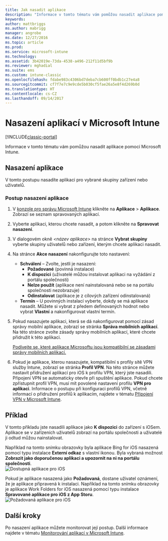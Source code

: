```yaml
---
title: Jak nasadit aplikace
description: "Informace v tomto tématu vám pomůžou nasadit aplikace pomocí Microsoft Intune."
keywords: 
author: mattbriggs
ms.author: mabrigg
manager: angrobe
ms.date: 12/27/2016
ms.topic: article
ms.prod: 
ms.service: microsoft-intune
ms.technology: 
ms.assetid: 3b42019e-73da-4538-a496-212f11d5bf9b
ms.reviewer: mghadial
ms.suite: ems
ms.custom: intune-classic
ms.openlocfilehash: fdabe983c4306bd7deba7cb600ff0bdb1c27e4a8
ms.sourcegitcommit: cf7f7e7c9e9cde5b030cf5fae26a5e8f4d269b0d
ms.translationtype: HT
ms.contentlocale: cs-CZ
ms.lasthandoff: 09/14/2017
---
```

# <a name="deploy-apps-in-microsoft-intune"></a>Nasazení aplikací v Microsoft Intune

[!INCLUDE[classic-portal](../includes/classic-portal.md)]

Informace v tomto tématu vám pomůžou nasadit aplikace pomocí Microsoft Intune.


## <a name="deploy-an-app"></a>Nasazení aplikace
V tomto postupu nasadíte aplikaci pro vybrané skupiny zařízení nebo uživatelů.

### <a name="to-deploy-an-app"></a>Postup nasazení aplikace

1. V [konzole pro správu Microsoft Intune](https://manage.microsoft.com) klikněte na **Aplikace** &gt; **Aplikace**. Zobrazí se seznam spravovaných aplikací.

2.  Vyberte aplikaci, kterou chcete nasadit, a potom klikněte na **Spravovat nasazení**.

3.  V dialogovém okně *&lt;název aplikace&gt;* na stránce **Vybrat skupiny** vyberte skupiny uživatelů nebo zařízení, kterým chcete aplikaci nasadit.

4.  Na stránce **Akce nasazení** nakonfigurujte toto nastavení:

    - **Schválení** – Zvolte, jestli je nasazení:
        - **Požadované** (povinná instalace)
        - **K dispozici** (uživatelé můžou instalovat aplikaci na vyžádání z portálu společnosti)
        - **Nelze použít** (aplikace není nainstalovaná nebo se na portálu společnosti nezobrazuje)
        - **Odinstalovat** (aplikace je z cílových zařízení odinstalovaná)
    - **Termín** – U povinných instalací vyberte, dokdy se má aplikace nasadit. Můžete si vybrat z předem definovaných hodnot nebo vybrat **Vlastní** a nakonfigurovat vlastní termín.

5. Pokud nasazujete aplikaci, která se dá nakonfigurovat pomocí zásad správy mobilní aplikace, zobrazí se stránka **Správa mobilních aplikací**. Na této stránce zvolte zásady správy mobilních aplikací, které chcete přidružit k této aplikaci.

    [Podívejte se, které aplikace Microsoftu jsou kompatibilní se zásadami správy mobilních aplikací.](https://www.microsoft.com/server-cloud/products/microsoft-intune/partners.aspx)

6. Pokud je aplikace, kterou nasazujete, kompatibilní s profily sítě VPN služby Intune, zobrazí se stránka **Profil VPN**. Na této stránce můžete nastavit přidružení aplikací pro iOS k profilu VPN, který jste nasadili. Připojení VPN se automaticky otevře při spuštění aplikace. Pokud chcete zpřístupnit profil VPN, musí mít povolené nastavení profilu **VPN pro aplikaci**.
 Informace o postupu při konfiguraci profilů VPN, včetně informací o přidružení profilů k aplikacím, najdete v tématu [Připojení VPN v Microsoft Intune](vpn-connections-in-microsoft-intune.md).

<!---
>[!TIP]
>If an end user previously installed an iOS app and you now deploy it with a deployment action of **Available**, Intune will automatically begin to manage that app with no further action required by you, or the end-user.
--->

## <a name="example"></a>Příklad

V tomto příkladu jste nasadili aplikace jako **K dispozici** do zařízení s iOSem.
Aplikace se v zařízeních uživatelů zobrazí na portálu společnosti a uživatelé ji odtud můžou nainstalovat.

Například na tomto snímku obrazovky byla aplikace Bing for iOS nasazená pomocí typu instalace **Externí odkaz** s vlastní ikonou. Byla vybraná možnost **Zobrazit jako doporučenou aplikaci a upozornit na ni na portálu společnosti**.  
![Dostupná aplikace pro iOS](./media/available-install-on-iOS.png)

Pokud je aplikace nasazená jako **Požadovaná**, dostane uživatel oznámení, že je aplikace připravená k instalaci. Například na tomto snímku obrazovky je aplikace Work Folders for iOS nasazená pomocí typu instalace **Spravované aplikace pro iOS z App Storu**.  
![Požadovaná aplikace pro iOS](./media/iOS-Required-install.PNG)

## <a name="next-steps"></a>Další kroky

Po nasazení aplikace můžete monitorovat její postup. Další informace najdete v tématu [Monitorování aplikací v Microsoft Intune](monitor-apps-in-microsoft-intune.md).
